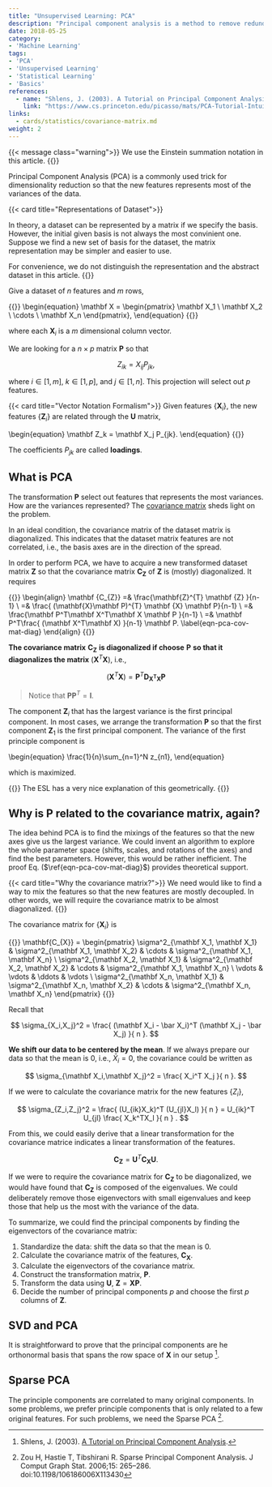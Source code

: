 ```yaml
---
title: "Unsupervised Learning: PCA"
description: "Principal component analysis is a method to remove redundancies of the features by looking into the variances."
date: 2018-05-25
category:
- 'Machine Learning'
tags:
- 'PCA'
- 'Unsupervised Learning'
- 'Statistical Learning'
- 'Basics'
references:
  - name: "Shlens, J. (2003). A Tutorial on Principal Component Analysis"
    link: "https://www.cs.princeton.edu/picasso/mats/PCA-Tutorial-Intuition_jp.pdf"
links:
  - cards/statistics/covariance-matrix.md
weight: 2
---
```


{{< message class="warning">}}
We use the Einstein summation notation in this article.
{{</message>}}

Principal Component Analysis (PCA) is a commonly used trick for dimensionality reduction so that the new features represents most of the variances of the data.

{{< card title="Representations of Dataset">}}

In theory, a dataset can be represented by a matrix if we specify the basis. However, the initial given basis is not always the most convinient one. Suppose we find a new set of basis for the dataset, the matrix representation may be simpler and easier to use.

For convenience, we do not distinguish the representation and the abstract dataset in this article.
{{</card>}}

Give a dataset of $n$ features and $m$ rows,

{{<m>}}
\begin{equation}
   \mathbf X = \begin{pmatrix}
   \mathbf X_1 \\
   \mathbf X_2 \\
   \cdots \\
   \mathbf X_n
   \end{pmatrix},
\end{equation}
{{</m>}}

where each $\mathbf X_i$ is a $m$ dimensional column vector.

We are looking for a $n\times p$ matrix $\mathbf P$ so that

$$
Z_{ik} = X_{ij}P_{jk},
$$

where $i\in [1, m]$, $k\in [1,p]$, and $j\in [1, n]$. This projection will select out $p$ features.

{{< card title="Vector Notation Formalism">}}
Given features $\{\mathbf X_i\}$, the new features $\{\mathbf Z_i\}$ are related through the $\mathbf U$ matrix,

\begin{equation}
\mathbf Z_k = \mathbf X_j P_{jk}.
\end{equation}
{{</card>}}

The coefficients $P_{jk}$ are called **loadings**.


## What is PCA

The transformation $\mathbf P$ select out features that represents the most variances. How are the variances represented? The [covariance matrix](/cards/statistics/covariance-matrix/) sheds light on the problem.

In an ideal condition, the covariance matrix of the dataset matrix is diagonalized. This indicates that the dataset matrix features are not correlated, i.e., the basis axes are in the direction of the spread.

In order to perform PCA, we have to acquire a new transformed dataset matrix $\mathbf Z$ so that the covariance matrix $\mathbf {C_{Z}}$ of $\mathbf Z$ is (mostly) diagonalized. It requires

{{<m>}}
\begin{align}
\mathbf {C_{Z}} =& \frac{\mathbf{Z}^{T} \mathbf {Z} }{n-1} \\
=& \frac{ (\mathbf{X}\mathbf P)^{T} \mathbf {X} \mathbf P}{n-1} \\
=& \frac{\mathbf P^T\mathbf X^T\mathbf X \mathbf P   }{n-1} \\
=&  \mathbf P^T\frac{ (\mathbf X^T\mathbf X) }{n-1} \mathbf P.
\label{eqn-pca-cov-mat-diag}
\end{align}
{{</m>}}

**The covariance matrix** $\mathbf {C_{Z}}$ **is diagonalized if choose** $\mathbf P$ **so that it diagonalizes the matrix** $(\mathbf X^T\mathbf X)$, i.e.,

$$
\begin{equation}
(\mathbf X^T\mathbf X) = \mathbf P^T \mathbf {D_{X^TX}} \mathbf P
\end{equation}
$$

> Notice that $\mathbf P \mathbf P^T = \mathbf I$.

The component $\mathbf Z_i$ that has the largest variance is the first principal component. In most cases, we arrange the transformation $\mathbf P$ so that the first component $\mathbf Z_1$ is the first principal component. The variance of the first principle component is

\begin{equation}
   \frac{1}{n}\sum_{n=1}^N z_{n1},
\end{equation}

which is maximized.


{{<card title="Relation between PCA and Linear Regression">}}
The ESL has a very nice explanation of this geometrically.
{{</card>}}

## Why is $\mathbf P$ related to the covariance matrix, again?

The idea behind PCA is to find the mixings of the features so that the new axes give us the largest variance. We could invent an algorithm to explore the whole parameter space (shifts, scales, and rotations of the axes) and find the best parameters. However, this would be rather inefficient. The proof Eq. ($\ref{eqn-pca-cov-mat-diag}$) provides theoretical support.


{{< card title="Why the covariance matrix?">}}
We need would like to find a way to mix the features so that the new features are mostly decoupled. In other words, we will require the covariance matrix to be almost diagonalized.
{{</card>}}


The covariance matrix for $\{\mathbf X_i\}$ is

{{<m>}}
\mathbf{C_{X}} = \begin{pmatrix}
\sigma^2_{\mathbf X_1, \mathbf X_1} & \sigma^2_{\mathbf X_1, \mathbf X_2} & \cdots & \sigma^2_{\mathbf X_1, \mathbf X_n} \\
\sigma^2_{\mathbf X_2, \mathbf X_1} & \sigma^2_{\mathbf X_2, \mathbf X_2} & \cdots & \sigma^2_{\mathbf X_1, \mathbf X_n} \\
\vdots & \vdots & \ddots & \vdots \\
\sigma^2_{\mathbf X_n, \mathbf X_1} & \sigma^2_{\mathbf X_n, \mathbf X_2} & \cdots & \sigma^2_{\mathbf X_n, \mathbf X_n}
\end{pmatrix}
{{</m>}}

Recall that

$$
\sigma_{X_i,X_j}^2 = \frac{ (\mathbf X_i - \bar X_i)^T (\mathbf X_j - \bar X_j) }{ n }.
$$

**We shift our data to be centered by the mean**. If we always prepare our data so that the mean is 0, i.e., $\bar X_i = 0$, the covariance could be written as

$$
\sigma_{\mathbf X_i,\mathbf X_j}^2 = \frac{  X_i^T X_j }{ n }.
$$

If we were to calculate the covariance matrix for the new features $\{Z_i\}$,

$$
\sigma_{Z_i,Z_j}^2 = \frac{ (U_{ik}X_k)^T (U_{jl}X_l) }{ n } =  U_{ik}^T U_{jl} \frac{ X_k^TX_l }{ n } .
$$

From this, we could easily derive that a linear transformation for the covariance matrice indicates a linear transformation of the features.

$$
\mathbf{C_{Z}} = \mathbf U^T \mathbf{C_{X}} \mathbf U.
$$

If we were to require the covariance matrix for $\mathbf{C_{Z}}$ to be diagonalized, we would have found that $\mathbf{C_{Z}}$ is composed of the eigenvalues. We could deliberately remove those eigenvectors with small eigenvalues and keep those that help us the most with the variance of the data.

To summarize, we could find the principal components by finding the eigenvectors of the covariance matrix:

1. Standardize the data: shift the data so that the mean is 0.
2. Calculate the covariance matrix of the features, $\mathbf {C_{X}}$.
3. Calculate the eigenvectors of the covariance matrix.
4. Construct the transformation matrix, $\mathbf P$.
5. Transform the data using $\mathbf U$, $\mathbf Z = \mathbf X \mathbf P$.
6. Decide the number of principal components $p$ and choose the first $p$ columns of $\mathbf Z$.

## SVD and PCA

It is straightforward to prove that the principal components are he orthonormal basis that spans the row space of $\mathbf X$ in our setup [^1].


## Sparse PCA

The principle components are correlated to many original components. In some problems, we prefer principle components that is only related to a few original features. For such problems, we need the Sparse PCA [^SPCA].


[^1]: Shlens, J. (2003). [A Tutorial on Principal Component Analysis](https://www.cs.princeton.edu/picasso/mats/PCA-Tutorial-Intuition_jp.pdf).
[^SPCA]: Zou H, Hastie T, Tibshirani R. Sparse Principal Component Analysis. J Comput Graph Stat. 2006;15: 265–286. doi:10.1198/106186006X113430
